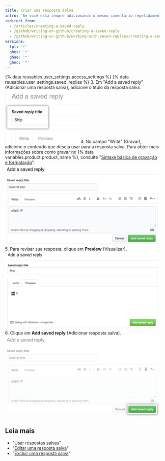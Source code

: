 ```yaml
---
title: Criar uma resposta salva
intro: 'Se você está sempre adicionando o mesmo comentário repetidamente, é possível criar uma resposta salva.'
redirect_from:
  - /articles/creating-a-saved-reply
  - /github/writing-on-github/creating-a-saved-reply
  - /github/writing-on-github/working-with-saved-replies/creating-a-saved-reply
versions:
  fpt: '*'
  ghes: '*'
  ghae: '*'
  ghec: '*'
---
```


{% data reusables.user_settings.access_settings %}
{% data reusables.user_settings.saved_replies %}
3. Em "Add a saved reply" (Adicionar uma resposta salva), adicione o título da resposta salva. ![Título da resposta salva](/assets/images/help/settings/saved-replies-title.png)
4. No campo "Write" (Gravar), adicione o conteúdo que deseja usar para a resposta salva. Para obter mais informações sobre como gravar no {% data variables.product.product_name %}, consulte "[Sintaxe básica de gravação e formatação](/articles/basic-writing-and-formatting-syntax)". ![Gravar uma resposta salva](/assets/images/help/settings/saved-replies-settings-adding.png)
5. Para revisar sua resposta, clique em **Preview** (Visualizar). ![Adicionar uma resposta salva](/assets/images/help/settings/saved-replies-preview.png)
6. Clique em **Add saved reply** (Adicionar resposta salva). ![Botão "Adicionar resposta salva"](/assets/images/help/settings/saved-replies-add-button.png)

## Leia mais

- "[Usar respostas salvas](/articles/using-saved-replies)"
- "[Editar uma resposta salva](/articles/editing-a-saved-reply)"
- "[Excluir uma resposta salva](/articles/deleting-a-saved-reply)"

